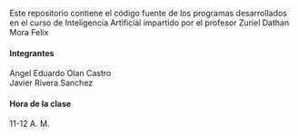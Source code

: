 Este repositorio contiene el código fuente de los programas desarrollados en el curso de Inteligencia Artificial impartido por el profesor Zuriel Dathan Mora Felix
####  Integrantes
Angel Eduardo Olan Castro <br/>
Javier Rivera Sanchez
#### Hora de la clase
11-12 A. M.
